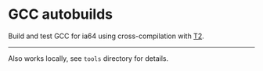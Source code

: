 # GCC autobuilds #

Build and test GCC for ia64 using cross-compilation with [T2](https://t2sde.org/).

****

Also works locally, see `tools` directory for details.
